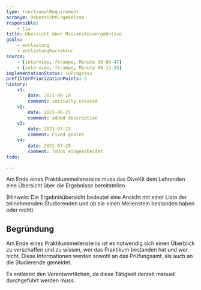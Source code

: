 ```yaml
---
type: functionalRequirement
acronym: UebersichtErgebnisse
responsible:
    - tza
title: Übersicht über Meilensteinergebnisse
goals:
    - entlastung
    - entlastungKorrektur
source:
    - [interview, fkrampe, Minute 00-09-47]
    - [interview, fkrampe, Minute 00-13-25]
implementationStatus: inProgress
prefilterPriorizationPoints: 5
history:
    v1:
        date: 2021-06-18
        comment: initially created
    v2:
        date: 2021-06-23
        comment: added description
    v3:
        date: 2021-07-15
        comment: Fixed goales
    v4:
        date: 2021-07-29
        comment: ToDos eingearbeitet
todo:

---
```


Am Ende eines Praktikummeilensteins muss das DiveKit dem Lehrenden eine Übersicht über die Ergebnisse bereitstellen.

(Hinweis: Die Ergebnisübersicht bedeutet eine Ansicht mit einer Liste der teilnehmenden Studierenden und ob sie einen Meilenstein bestanden haben oder nicht)
## Begründung

Am Ende eines Praktikummeilensteins ist es notwendig sich einen Überblick zu verschaffen und zu wissen,
wer das Praktikum bestanden hat und wer nicht. Diese Informationen werden sowohl an das Prüfungsamt,
als auch an die Studierende gemeldet.

Es entlastet den Verantwortlichen, da diese Tätigkeit derzeit manuell durchgeführt werden muss.

